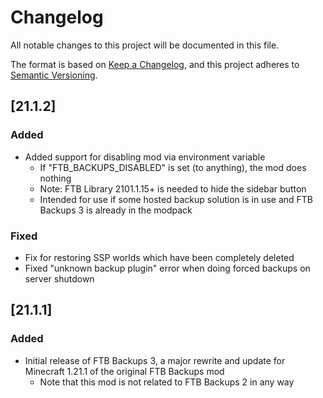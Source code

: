 # Changelog
All notable changes to this project will be documented in this file.

The format is based on [Keep a Changelog](https://keepachangelog.com/en/1.0.0/),
and this project adheres to [Semantic Versioning](https://semver.org/spec/v2.0.0.html).

## [21.1.2]

### Added
* Added support for disabling mod via environment variable 
  * If "FTB_BACKUPS_DISABLED" is set (to anything), the mod does nothing
  * Note: FTB Library 2101.1.15+ is needed to hide the sidebar button
  * Intended for use if some hosted backup solution is in use and FTB Backups 3 is already in the modpack

### Fixed
* Fix for restoring SSP worlds which have been completely deleted
* Fixed "unknown backup plugin" error when doing forced backups on server shutdown

## [21.1.1]

### Added
* Initial release of FTB Backups 3, a major rewrite and update for Minecraft 1.21.1 of the original FTB Backups mod
  * Note that this mod is not related to FTB Backups 2 in any way
